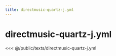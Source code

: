 ```yaml
---
title: directmusic-quartz-j.yml
---
```


# directmusic-quartz-j.yml

<script setup>
import DownloadButton from '@components/DownloadButton.vue'
</script>

<DownloadButton filePath="texts/directmusic-quartz-j.yml" />

<<< @/public/texts/directmusic-quartz-j.yml
